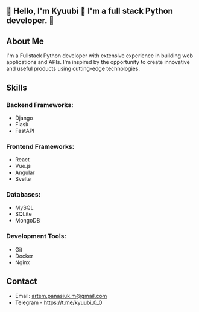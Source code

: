 ## 👋 Hello, I'm Kyuubi 🙈 I'm a full stack Python developer. 🐍

## About Me
I'm a Fullstack Python developer with extensive experience in building web applications and APIs. I'm inspired by the opportunity to create innovative and useful products using cutting-edge technologies.

## Skills
### Backend Frameworks:
- Django
- Flask
- FastAPI

### Frontend Frameworks:
- React
- Vue.js
- Angular
- Svelte

### Databases:
- MySQL
- SQLite
- MongoDB

### Development Tools:
- Git
- Docker
- Nginx

## Contact
- Email: artem.panasiuk.m@gmail.com
- Telegram - https://t.me/kyuubi_0_0
